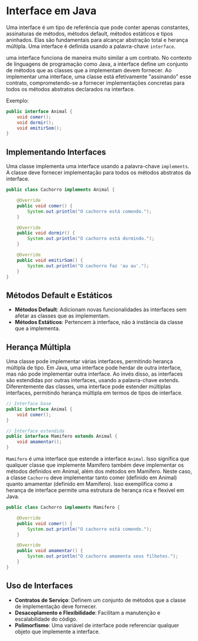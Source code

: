 
# Interface em Java


Uma interface é um tipo de referência que pode conter apenas constantes, assinaturas de métodos, métodos default, métodos estáticos e tipos aninhados. Elas são fundamentais para alcançar abstração total e herança múltipla.
Uma interface é definida usando a palavra-chave `interface`. 

uma interface funciona de maneira muito similar a um contrato. No contexto de linguagens de programação como Java, a interface define um conjunto de métodos que as classes que a implementam devem fornecer. Ao implementar uma interface, uma classe está efetivamente "assinando" esse contrato, comprometendo-se a fornecer implementações concretas para todos os métodos abstratos declarados na interface.

Exemplo:

```java
public interface Animal {
    void comer();
    void dormir();
    void emitirSom();
}
```

## Implementando Interfaces
Uma classe implementa uma interface usando a palavra-chave `implements`. A classe deve fornecer implementação para todos os métodos abstratos da interface.

```java
public class Cachorro implements Animal {

    @Override
    public void comer() {
        System.out.println("O cachorro está comendo.");
    }

    @Override
    public void dormir() {
        System.out.println("O cachorro está dormindo.");
    }

    @Override
    public void emitirSom() {
        System.out.println("O cachorro faz 'au au'.");
    }
}
```

## Métodos Default e Estáticos
- **Métodos Default**: Adicionam novas funcionalidades às interfaces sem afetar as classes que as implementam.
- **Métodos Estáticos**: Pertencem à interface, não à instância da classe que a implementa.

## Herança Múltipla
Uma classe pode implementar várias interfaces, permitindo herança múltipla de tipo.
Em Java, uma interface pode herdar de outra interface, mas não pode implementar outra interface. Ao invés disso, as interfaces são estendidas por outras interfaces, usando a palavra-chave extends. Diferentemente das classes, uma interface pode estender múltiplas interfaces, permitindo herança múltipla em termos de tipos de interface.

````java
// Interface base
public interface Animal {
    void comer();
}

// Interface estendida
public interface Mamifero extends Animal {
    void amamentar();
}

````
`Mamifero` é uma interface que estende a interface `Animal`. Isso significa que qualquer classe que implemente Mamifero também deve implementar os métodos definidos em Animal, além dos métodos em Mamifero.
Neste caso, a classe `Cachorro` deve implementar tanto comer (definido em Animal) quanto amamentar (definido em Mamifero). Isso exemplifica como a herança de interface permite uma estrutura de herança rica e flexível em Java.
````java
public class Cachorro implements Mamifero {

    @Override
    public void comer() {
        System.out.println("O cachorro está comendo.");
    }

    @Override
    public void amamentar() {
        System.out.println("O cachorro amamenta seus filhotes.");
    }
}
````


## Uso de Interfaces
- **Contratos de Serviço**: Definem um conjunto de métodos que a classe de implementação deve fornecer.
- **Desacoplamento e Flexibilidade**: Facilitam a manutenção e escalabilidade do código.
- **Polimorfismo**: Uma variável de interface pode referenciar qualquer objeto que implemente a interface.

